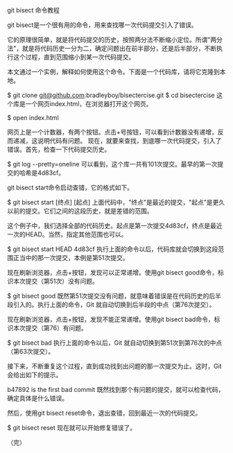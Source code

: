 git bisect 命令教程

git bisect是一个很有用的命令，用来查找哪一次代码提交引入了错误。

它的原理很简单，就是将代码提交的历史，按照两分法不断缩小定位。所谓"两分法"，就是将代码历史一分为二，确定问题出在前半部分，还是后半部分，不断执行这个过程，直到范围缩小到某一次代码提交。

本文通过一个实例，解释如何使用这个命令。下面是一个代码库，请将它克隆到本地。


$ git clone git@github.com:bradleyboy/bisectercise.git
$ cd bisectercise
这个库是一个网页index.html，在浏览器打开这个网页。

$ open index.html

网页上是一个计数器，有两个按钮。点击+号按钮，可以看到计数器没有递增，反而递减，这说明代码有问题。
现在，就要来查找，到底哪一次代码提交，引入了错误。首先，检查一下代码提交历史。


$ git log --pretty=oneline
可以看到，这个库一共有101次提交。最早的第一次提交的哈希是4d83cf。

git bisect start命令启动查错，它的格式如下。


$ git bisect start [终点] [起点]
上面代码中，"终点"是最近的提交，"起点"是更久以前的提交。它们之间的这段历史，就是差错的范围。

这个例子中，我们选择全部的代码历史。起点是第一次提交4d83cf，终点是最近一次的HEAD。当然，指定其他范围也可以。


$ git bisect start HEAD 4d83cf
执行上面的命令以后，代码库就会切换到这段范围正当中的那一次提交，本例是第51次提交。

现在刷新浏览器，点击+按钮，发现可以正常递增。使用git bisect good命令，标识本次提交（第51次）没有问题。


$ git bisect good
既然第51次提交没有问题，就意味着错误是在代码历史的后半段引入的。执行上面的命令，Git 就自动切换到后半段的中点（第76次提交）。

现在刷新浏览器，点击+按钮，发现不能正常递增。使用git bisect bad命令，标识本次提交（第76）有问题。


$ git bisect bad
执行上面的命令以后，Git 就自动切换到第51次到第76次的中点（第63次提交）。

接下来，不断重复这个过程，直到成功找到出问题的那一次提交为止。这时，Git 会给出如下的提示。


b47892 is the first bad commit
既然找到那个有问题的提交，就可以检查代码，确定具体是什么错误。

然后，使用git bisect reset命令，退出查错，回到最近一次的代码提交。


$ git bisect reset
现在就可以开始修复错误了。

（完）